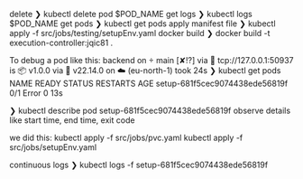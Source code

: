 delete ❯ kubectl delete pod $POD_NAME
get logs ❯ kubectl logs $POD_NAME
get pods ❯ kubectl get pods
apply manifest file ❯ kubectl apply -f src/jobs/testing/setupEnv.yaml
docker build ❯ docker build -t execution-controller:jqic81 .

To debug a pod like this:
backend on  main [✘!?] via 🐳 tcp://127.0.0.1:50937 is 📦 v1.0.0 via  v22.14.0 on ☁️  (eu-north-1) took 24s 
❯ kubectl get pods
NAME                             READY   STATUS   RESTARTS   AGE
setup-681f5cec9074438ede56819f   0/1     Error    0          13s

❯ kubectl describe pod setup-681f5cec9074438ede56819f
observe details like start time, end time, exit code

we did this:
kubectl apply -f src/jobs/pvc.yaml
kubectl apply -f src/jobs/setupEnv.yaml

continuous logs ❯ kubectl logs -f setup-681f5cec9074438ede56819f

